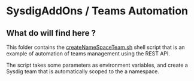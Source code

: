 # SysdigAddOns / Teams Automation

## What do will find here ?

This folder contains the [createNameSpaceTeam.sh](./createNameSpaceTeam.sh) shell script that is an example of automation of teams management using the REST API.

The script takes some parameters as environment variables, and create a Sysdig team that is automatically scoped to the a namespace.